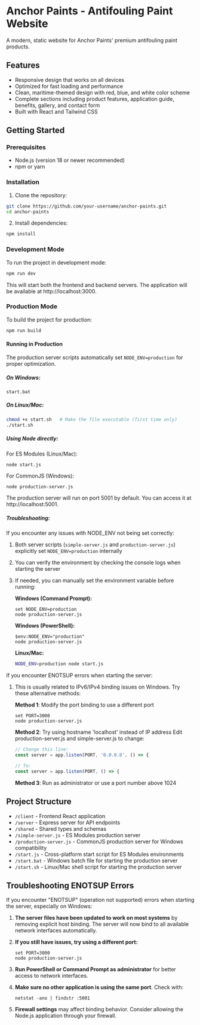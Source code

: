 # Anchor Paints - Antifouling Paint Website

A modern, static website for Anchor Paints' premium antifouling paint products.

## Features

- Responsive design that works on all devices
- Optimized for fast loading and performance
- Clean, maritime-themed design with red, blue, and white color scheme
- Complete sections including product features, application guide, benefits, gallery, and contact form
- Built with React and Tailwind CSS

## Getting Started

### Prerequisites

- Node.js (version 18 or newer recommended)
- npm or yarn

### Installation

1. Clone the repository:
```bash
git clone https://github.com/your-username/anchor-paints.git
cd anchor-paints
```

2. Install dependencies:
```bash
npm install
```

### Development Mode

To run the project in development mode:

```bash
npm run dev
```

This will start both the frontend and backend servers. The application will be available at http://localhost:3000.

### Production Mode

To build the project for production:

```bash
npm run build
```

#### Running in Production

The production server scripts automatically set `NODE_ENV=production` for proper optimization.

##### On Windows:
```
start.bat
```

##### On Linux/Mac:
```bash
chmod +x start.sh   # Make the file executable (first time only)
./start.sh
```

##### Using Node directly:
For ES Modules (Linux/Mac):
```bash
node start.js
```

For CommonJS (Windows):
```
node production-server.js
```

The production server will run on port 5001 by default. You can access it at http://localhost:5001.

##### Troubleshooting:

If you encounter any issues with NODE_ENV not being set correctly:

1. Both server scripts (`simple-server.js` and `production-server.js`) explicitly set `NODE_ENV=production` internally
2. You can verify the environment by checking the console logs when starting the server
3. If needed, you can manually set the environment variable before running:
   
   **Windows (Command Prompt):**
   ```
   set NODE_ENV=production
   node production-server.js
   ```
   
   **Windows (PowerShell):**
   ```
   $env:NODE_ENV="production"
   node production-server.js
   ```
   
   **Linux/Mac:**
   ```bash
   NODE_ENV=production node start.js
   ```

If you encounter ENOTSUP errors when starting the server:

1. This is usually related to IPv6/IPv4 binding issues on Windows. Try these alternative methods:

   **Method 1**: Modify the port binding to use a different port
   ```
   set PORT=3000
   node production-server.js
   ```

   **Method 2**: Try using hostname 'localhost' instead of IP address
   Edit production-server.js and simple-server.js to change:
   ```javascript
   // Change this line:
   const server = app.listen(PORT, '0.0.0.0', () => {
   
   // To:
   const server = app.listen(PORT, () => {
   ```

   **Method 3**: Run as administrator or use a port number above 1024

## Project Structure

- `/client` - Frontend React application
- `/server` - Express server for API endpoints
- `/shared` - Shared types and schemas
- `/simple-server.js` - ES Modules production server
- `/production-server.js` - CommonJS production server for Windows compatibility
- `/start.js` - Cross-platform start script for ES Modules environments
- `/start.bat` - Windows batch file for starting the production server
- `/start.sh` - Linux/Mac shell script for starting the production server
## Troubleshooting ENOTSUP Errors

If you encounter "ENOTSUP" (operation not supported) errors when starting the server, especially on Windows:

1. **The server files have been updated to work on most systems** by removing explicit host binding.
   The server will now bind to all available network interfaces automatically.

2. **If you still have issues, try using a different port:**
   ```
   set PORT=3000
   node production-server.js
   ```

3. **Run PowerShell or Command Prompt as administrator** for better access to network interfaces.

4. **Make sure no other application is using the same port**. Check with:
   ```
   netstat -ano | findstr :5001
   ```

5. **Firewall settings** may affect binding behavior. Consider allowing the Node.js application through your firewall.
